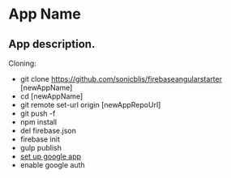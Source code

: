 # App Name
App description.
---
Cloning:
- git clone https://github.com/sonicblis/firebaseangularstarter [newAppName]
- cd [newAppName]
- git remote set-url origin [newAppRepoUrl]
- git push -f
- npm install
- del firebase.json
- firebase init
- gulp publish
- [set up google app](https://console.developers.google.com/project)
- enable google auth

